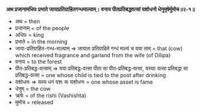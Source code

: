 **अथ प्रजानामधिपः प्रभाते जायाप्रतिग्राहितगन्धमाल्याम्।**
**वनाय पीतप्रतिबद्धवत्सां यशोधनो धेनुमृषेर्मुमोच॥२-१॥**

* अथ = then
* प्रजानाम् = of the people
* अधिपः = king
* प्रभाते = in the morning
* जाया-प्रतिग्राहित-गन्ध-माल्याम् => जायातः प्रतिग्राहिते गन्धं माल्यं च यया ताम् = that (cow) which received fragrance and garland from the wife (of Dilipa)
* वनाय = to the forest
* पीत-प्रतिबद्ध-वत्साम् => यया प्रतिबद्ध-वत्सा पीता सा पीत-प्रतिबद्ध-वत्सा, यस्याः वत्सा प्रतिबद्धा सा प्रतिबद्ध-वत्सा = one whose child is tied to the post after drinking
* यशोधनः => यस्य धनं यशः सः यशोधनः = one whose asset is fame
* धेनुम् = the cow
* ऋषेः = of the rishi (Vashishta)
* मुमोच = released


